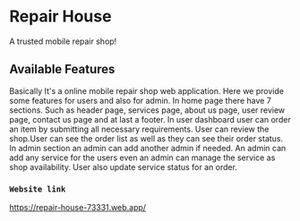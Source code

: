 # Repair House
A trusted mobile repair shop!
## Available Features

Basically It's a online mobile repair shop web application. Here we provide some features for users and also for admin. In home page there have 7 sections. Such as header page, services page, about us page, user review page, contact us page and at last a footer. 
In user dashboard user can order an item by submitting all necessary requirements. User can review the shop.User can see the order list as well as they can see their order status. 
In admin section an admin can add another admin if needed. An admin can add any service for the users even an admin can manage the service as shop availability. User also update service status for an order.
### `Website link`
https://repair-house-73331.web.app/